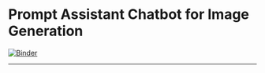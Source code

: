 # Prompt Assistant Chatbot for Image Generation

[![Binder](https://mybinder.org/badge_logo.svg)](https://mybinder.org/v2/gh/yashdeep01/user-study-app/HEAD?urlpath=%2Fvoila%2Frender%2FDemo.ipynb)

---

